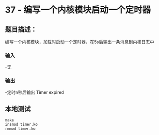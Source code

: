 # 37 - 编写一个内核模块启动一个定时器

## 题目描述：

编写一个内核模块，加载时启动一个定时器，在5s后输出一条消息到内核日志中

### 输入

-无

### 输出

-定时n秒后输出 Timer expired

## 本地测试

``` shell
make
insmod timer.ko
rmmod timer.ko
```
